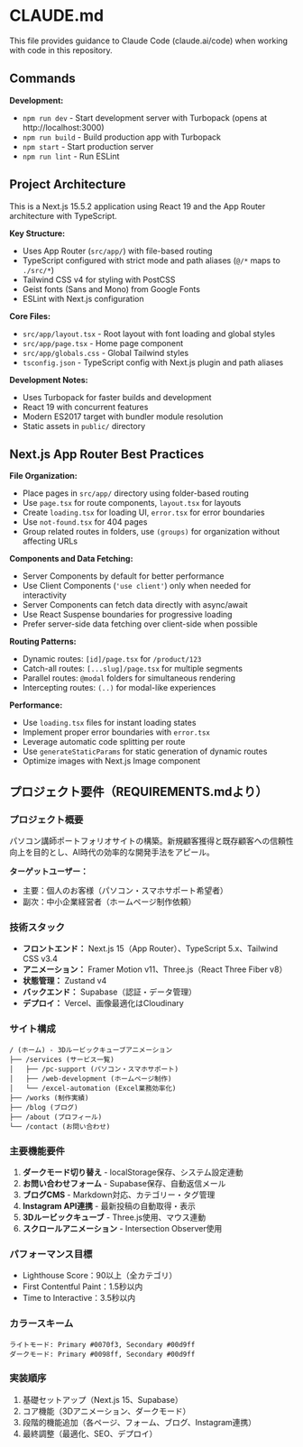 # CLAUDE.md

This file provides guidance to Claude Code (claude.ai/code) when working with code in this repository.

## Commands

**Development:**
- `npm run dev` - Start development server with Turbopack (opens at http://localhost:3000)
- `npm run build` - Build production app with Turbopack
- `npm start` - Start production server
- `npm run lint` - Run ESLint

## Project Architecture

This is a Next.js 15.5.2 application using React 19 and the App Router architecture with TypeScript.

**Key Structure:**
- Uses App Router (`src/app/`) with file-based routing
- TypeScript configured with strict mode and path aliases (`@/*` maps to `./src/*`)
- Tailwind CSS v4 for styling with PostCSS
- Geist fonts (Sans and Mono) from Google Fonts
- ESLint with Next.js configuration

**Core Files:**
- `src/app/layout.tsx` - Root layout with font loading and global styles
- `src/app/page.tsx` - Home page component
- `src/app/globals.css` - Global Tailwind styles
- `tsconfig.json` - TypeScript config with Next.js plugin and path aliases

**Development Notes:**
- Uses Turbopack for faster builds and development
- React 19 with concurrent features
- Modern ES2017 target with bundler module resolution
- Static assets in `public/` directory

## Next.js App Router Best Practices

**File Organization:**
- Place pages in `src/app/` directory using folder-based routing
- Use `page.tsx` for route components, `layout.tsx` for layouts
- Create `loading.tsx` for loading UI, `error.tsx` for error boundaries
- Use `not-found.tsx` for 404 pages
- Group related routes in folders, use `(groups)` for organization without affecting URLs

**Components and Data Fetching:**
- Server Components by default for better performance
- Use Client Components (`'use client'`) only when needed for interactivity
- Server Components can fetch data directly with async/await
- Use React Suspense boundaries for progressive loading
- Prefer server-side data fetching over client-side when possible

**Routing Patterns:**
- Dynamic routes: `[id]/page.tsx` for `/product/123`
- Catch-all routes: `[...slug]/page.tsx` for multiple segments
- Parallel routes: `@modal` folders for simultaneous rendering
- Intercepting routes: `(..)` for modal-like experiences

**Performance:**
- Use `loading.tsx` files for instant loading states
- Implement proper error boundaries with `error.tsx`
- Leverage automatic code splitting per route
- Use `generateStaticParams` for static generation of dynamic routes
- Optimize images with Next.js Image component

## プロジェクト要件（REQUIREMENTS.mdより）

### プロジェクト概要
パソコン講師ポートフォリオサイトの構築。新規顧客獲得と既存顧客への信頼性向上を目的とし、AI時代の効率的な開発手法をアピール。

**ターゲットユーザー：**
- 主要：個人のお客様（パソコン・スマホサポート希望者）
- 副次：中小企業経営者（ホームページ制作依頼）

### 技術スタック
- **フロントエンド：** Next.js 15（App Router）、TypeScript 5.x、Tailwind CSS v3.4
- **アニメーション：** Framer Motion v11、Three.js（React Three Fiber v8）
- **状態管理：** Zustand v4
- **バックエンド：** Supabase（認証・データ管理）
- **デプロイ：** Vercel、画像最適化はCloudinary

### サイト構成
```
/ (ホーム) - 3Dルービックキューブアニメーション
├── /services (サービス一覧)
│   ├── /pc-support (パソコン・スマホサポート)
│   ├── /web-development (ホームページ制作)
│   └── /excel-automation (Excel業務効率化)
├── /works (制作実績)
├── /blog (ブログ)
├── /about (プロフィール)
└── /contact (お問い合わせ)
```

### 主要機能要件
1. **ダークモード切り替え** - localStorage保存、システム設定連動
2. **お問い合わせフォーム** - Supabase保存、自動返信メール
3. **ブログCMS** - Markdown対応、カテゴリー・タグ管理
4. **Instagram API連携** - 最新投稿の自動取得・表示
5. **3Dルービックキューブ** - Three.js使用、マウス連動
6. **スクロールアニメーション** - Intersection Observer使用

### パフォーマンス目標
- Lighthouse Score：90以上（全カテゴリ）
- First Contentful Paint：1.5秒以内
- Time to Interactive：3.5秒以内

### カラースキーム
```
ライトモード: Primary #0070f3, Secondary #00d9ff
ダークモード: Primary #0098ff, Secondary #00d9ff
```

### 実装順序
1. 基礎セットアップ（Next.js 15、Supabase）
2. コア機能（3Dアニメーション、ダークモード）
3. 段階的機能追加（各ページ、フォーム、ブログ、Instagram連携）
4. 最終調整（最適化、SEO、デプロイ）